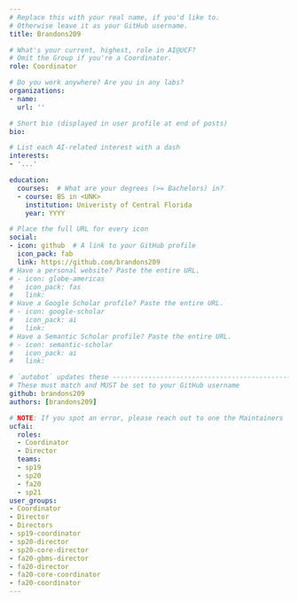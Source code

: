 ```yaml
---
# Replace this with your real name, if you'd like to.
# Otherwise leave it as your GitHub username.
title: Brandons209

# What's your current, highest, role in AI@UCF?
# Omit the Group if you're a Coordinator.
role: Coordinator

# Do you work anywhere? Are you in any labs?
organizations:
- name:
  url: ''

# Short bio (displayed in user profile at end of posts)
bio:

# List each AI-related interest with a dash
interests:
- '...'

education:
  courses:  # What are your degrees (>= Bachelors) in?
  - course: BS in <UNK>
    institution: Univeristy of Central Florida
    year: YYYY

# Place the full URL for every icon
social:
- icon: github  # A link to your GitHub profile
  icon_pack: fab
  link: https://github.com/brandons209
# Have a personal website? Paste the entire URL.
# - icon: globe-americas
#   icon_pack: fas
#   link:
# Have a Google Scholar profile? Paste the entire URL.
# - icon: google-scholar
#   icon_pack: ai
#   link:
# Have a Semantic Scholar profile? Paste the entire URL.
# - icon: semantic-scholar
#   icon_pack: ai
#   link:

# `autobot` updates these ----------------------------------------------------
# These must match and MUST be set to your GitHub username
github: brandons209
authors: [brandons209]

# NOTE: If you spot an error, please reach out to one the Maintainers
ucfai:
  roles:
  - Coordinator
  - Director
  teams:
  - sp19
  - sp20
  - fa20
  - sp21
user_groups:
- Coordinator
- Director
- Directors
- sp19-coordinator
- sp20-director
- sp20-core-director
- fa20-gbms-director
- fa20-director
- fa20-core-coordinator
- fa20-coordinator
---
```

